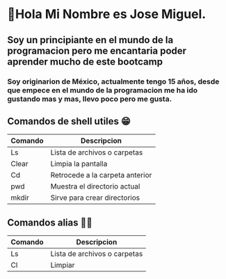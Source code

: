 # 👋Hola Mi Nombre es Jose Miguel.

## Soy un principiante en el mundo de la programacion pero me encantaria poder aprender mucho de este bootcamp

### Soy originarion de México, actualmente tengo 15 años, desde que empece en el mundo de la programacion me ha ido gustando mas y mas, llevo poco pero me gusta.


## Comandos de shell utiles 😁



| Comando  | Descripcion | 
|----------|-----------------------------|               
| Ls       | Lista de archivos o carpetas|
| Clear    | Limpia la pantalla    |
| Cd   | Retrocede a la carpeta anterior    |
| pwd   | Muestra el directorio actual    |
| mkdir   | Sirve para crear directorios    |


## Comandos alias 👾👾
| Comando  | Descripcion | 
|----------|-----------------------------|               
| Ls       | Lista de archivos o carpetas|
| Cl| Limpiar   |



